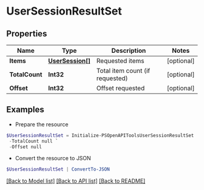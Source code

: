 # UserSessionResultSet
## Properties

Name | Type | Description | Notes
------------ | ------------- | ------------- | -------------
**Items** | [**UserSession[]**](UserSession.md) | Requested items | [optional] 
**TotalCount** | **Int32** | Total item count (if requested) | [optional] 
**Offset** | **Int32** | Offset requested | [optional] 

## Examples

- Prepare the resource
```powershell
$UserSessionResultSet = Initialize-PSOpenAPIToolsUserSessionResultSet  -Items null `
 -TotalCount null `
 -Offset null
```

- Convert the resource to JSON
```powershell
$UserSessionResultSet | ConvertTo-JSON
```

[[Back to Model list]](../README.md#documentation-for-models) [[Back to API list]](../README.md#documentation-for-api-endpoints) [[Back to README]](../README.md)


